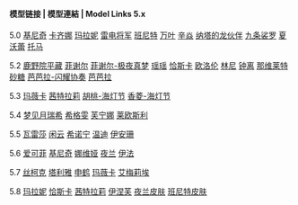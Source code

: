 #### 模型链接 | 模型連結 | Model Links 5.x

5.0
[基尼奇](https://activity.hdslb.com/blackboard/static/20240828/d32c2bb79f59192cb072d7bf79b61c6d/V7DJQSjd34.zip)
[卡齐娜](https://activity.hdslb.com/blackboard/static/20240828/d32c2bb79f59192cb072d7bf79b61c6d/bITvRSGcyc.zip)
[玛拉妮](https://activity.hdslb.com/blackboard/static/20240828/d32c2bb79f59192cb072d7bf79b61c6d/0OJNYIBIHL.zip)
[雷电将军](https://activity.hdslb.com/blackboard/static/20240827/d32c2bb79f59192cb072d7bf79b61c6d/niwXpFdhmh.zip)
[班尼特](https://activity.hdslb.com/blackboard/static/20240827/d32c2bb79f59192cb072d7bf79b61c6d/wBLVVmc3xu.zip)
[万叶](https://activity.hdslb.com/blackboard/static/20240827/d32c2bb79f59192cb072d7bf79b61c6d/EkPgvhz5NT.zip)
[辛焱](https://activity.hdslb.com/blackboard/static/20240827/d32c2bb79f59192cb072d7bf79b61c6d/2EaMAcgo7O.zip)
[纳塔的龙伙伴](https://activity.hdslb.com/blackboard/maxfiles/587f0b14d5bd43274c379bb869cc385d/1726114441300.zip)
[九条裟罗](https://activity.hdslb.com/blackboard/static/20240914/d32c2bb79f59192cb072d7bf79b61c6d/L8Y1u7U5eC.zip)
[夏沃蕾](https://activity.hdslb.com/blackboard/static/20240914/d32c2bb79f59192cb072d7bf79b61c6d/9YIx380pAk.zip)
[托马](https://activity.hdslb.com/blackboard/static/20240914/d32c2bb79f59192cb072d7bf79b61c6d/uer1zLHMT2.zip)

5.2
[鹿野院平藏](https://activity.hdslb.com/blackboard/static/20241209/c6e19b806b80786dbd92b712c3f459cf/lyZIO7tSc6.zip)
[菲谢尔](https://activity.hdslb.com/blackboard/static/20241209/c6e19b806b80786dbd92b712c3f459cf/04c5PN4TPj.zip)
[菲谢尔-极夜真梦](https://activity.hdslb.com/blackboard/static/20241209/c6e19b806b80786dbd92b712c3f459cf/B0W8W7WqzZ.zip)
[瑶瑶](https://activity.hdslb.com/blackboard/static/20241209/c6e19b806b80786dbd92b712c3f459cf/o6dfA9P0Mx.zip)
[恰斯卡](https://activity.hdslb.com/blackboard/static/20241118/c6e19b806b80786dbd92b712c3f459cf/1MlyEkWkK4.zip)
[欧洛伦](https://activity.hdslb.com/blackboard/static/20241120/fbb6ffcfd09815bd66290b6b7bde1196/CvlYFX61oD.zip)
[林尼](https://activity.hdslb.com/blackboard/static/20241118/c6e19b806b80786dbd92b712c3f459cf/OYgdyk4ZXN.zip)
[钟离](https://activity.hdslb.com/blackboard/static/20241118/c6e19b806b80786dbd92b712c3f459cf/LlKG21wghd.zip)
[那维莱特](https://activity.hdslb.com/blackboard/static/20241118/c6e19b806b80786dbd92b712c3f459cf/KD8v2XTYQL.zip)
[砂糖](https://activity.hdslb.com/blackboard/static/20241118/c6e19b806b80786dbd92b712c3f459cf/VgMYzk6qfs.zip)
[芭芭拉-闪耀协奏](https://activity.hdslb.com/blackboard/static/20241118/c6e19b806b80786dbd92b712c3f459cf/FPFoH9Kf4r.zip)
[芭芭拉](https://activity.hdslb.com/blackboard/static/20241119/fbb6ffcfd09815bd66290b6b7bde1196/AI71GlTK8C.rar)

5.3
[玛薇卡](https://activity.hdslb.com/blackboard/maxfiles/0f4535f9a7f8f347c1b6cba53cf05c5c/1735798541917.zip)
[茜特拉莉](https://activity.hdslb.com/blackboard/static/20250102/c6e19b806b80786dbd92b712c3f459cf/FDiT5MoW5p.zip)
[胡桃-海灯节](https://activity.hdslb.com/blackboard/static/20250102/c6e19b806b80786dbd92b712c3f459cf/720PYVm1Gc.zip)
[香菱-海灯节](https://activity.hdslb.com/blackboard/static/20250102/c6e19b806b80786dbd92b712c3f459cf/yEz8vkmB9n.zip)

5.4
[梦见月瑞希](https://activity.hdslb.com/blackboard/static/20250211/c6e19b806b80786dbd92b712c3f459cf/0p3ddGXfR3.zip)
[希格雯](https://activity.hdslb.com/blackboard/static/20250211/c6e19b806b80786dbd92b712c3f459cf/2r74EAVlGo.zip)
[芙宁娜](https://activity.hdslb.com/blackboard/maxfiles/0f4535f9a7f8f347c1b6cba53cf05c5c/1739252305157.zip)
[莱欧斯利](https://activity.hdslb.com/blackboard/maxfiles/0f4535f9a7f8f347c1b6cba53cf05c5c/1739252759564.zip)

5.5
[瓦雷莎](https://activity.hdslb.com/blackboard/static/20250317/c6e19b806b80786dbd92b712c3f459cf/HZToqOXWsk.zip)
[闲云](https://activity.hdslb.com/blackboard/maxfiles/0f4535f9a7f8f347c1b6cba53cf05c5c/1742193411803.zip)
[希诺宁](https://activity.hdslb.com/blackboard/maxfiles/0f4535f9a7f8f347c1b6cba53cf05c5c/1742193409868.zip)
[温迪](https://activity.hdslb.com/blackboard/static/20250317/c6e19b806b80786dbd92b712c3f459cf/XIsDFaljhc.zip)
[伊安珊](https://activity.hdslb.com/blackboard/static/20250327/c6e19b806b80786dbd92b712c3f459cf/vRDr47Al29.zip)

5.6
[爱可菲](https://activity.hdslb.com/blackboard/maxfiles/0f4535f9a7f8f347c1b6cba53cf05c5c/1745551395036.zip)
[基尼奇](https://activity.hdslb.com/blackboard/static/20250425/c6e19b806b80786dbd92b712c3f459cf/waT2BjVzea.zip)
[娜维娅](https://activity.hdslb.com/blackboard/maxfiles/0f4535f9a7f8f347c1b6cba53cf05c5c/1745551397694.zip)
[夜兰](https://activity.hdslb.com/blackboard/static/20250425/c6e19b806b80786dbd92b712c3f459cf/gIvMM3Dwzv.zip)
[伊法](https://activity.hdslb.com/blackboard/static/20250425/c6e19b806b80786dbd92b712c3f459cf/UqshyxjwBd.zip)

5.7
[丝柯克](https://activity.hdslb.com/blackboard/maxfiles/0f4535f9a7f8f347c1b6cba53cf05c5c/1749047305485.zip)
[塔利雅](https://activity.hdslb.com/blackboard/static/20250604/c6e19b806b80786dbd92b712c3f459cf/8QHWGBk6uE.zip)
[申鹤](https://activity.hdslb.com/blackboard/static/20250604/c6e19b806b80786dbd92b712c3f459cf/e5DWSRLbeF.zip)
[玛薇卡](https://activity.hdslb.com/blackboard/maxfiles/0f4535f9a7f8f347c1b6cba53cf05c5c/1749047302319.zip)
[艾梅莉埃](https://activity.hdslb.com/blackboard/static/20250604/c6e19b806b80786dbd92b712c3f459cf/0T5MrKxKo7.zip)

5.8
[玛拉妮](https://i0.hdslb.com/bfs/activity-plat/static/20250718/c6e19b806b80786dbd92b712c3f459cf/FWTmkH0X4b.zip)
[恰斯卡](https://i0.hdslb.com/bfs/activity-plat/static/20250718/c6e19b806b80786dbd92b712c3f459cf/wPeyI47pWp.zip)
[茜特拉莉](https://i0.hdslb.com/bfs/activity-plat/static/20250718/c6e19b806b80786dbd92b712c3f459cf/vSVSyKT2AT.zip)
[伊涅芙](https://i0.hdslb.com/bfs/activity-plat/static/20250718/c6e19b806b80786dbd92b712c3f459cf/JhtCsx1hcs.zip)
[夜兰皮肤](https://i0.hdslb.com/bfs/activity-plat/static/20250729/5c71f8c1c894217b06ce35b019f05055/WO56OQKtEp.zip)
[班尼特皮肤](https://i0.hdslb.com/bfs/activity-plat/static/20250729/5c71f8c1c894217b06ce35b019f05055/Sl4shdSl6N.zip)


